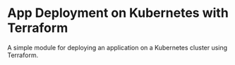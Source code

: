 # App Deployment on Kubernetes with Terraform

A simple module for deploying an application on a Kubernetes cluster using Terraform.
